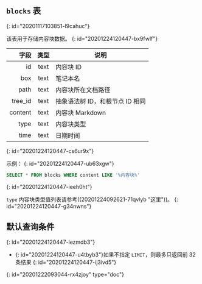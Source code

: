 ## `blocks` 表
{: id="20201117103851-l9cahuc"}

该表用于存储内容块数据。
{: id="20201224120447-bx9fwlf"}

|  字段 | 类型 | 说明                                      |
| --------: | :------: | --------------------------------------------- |
|      id |  text  | 内容块 ID                                |
|     box |  text  | 笔记本名                                |
|    path |  text  | 内容块所在文档路径                 |
| tree_id |  text  | 抽象语法树 ID，和根节点 ID 相同 |
| content |  text  | 内容块 Markdown                          |
|    type |  text  | 内容块类型                             |
|    time |  text  | 日期时间                                |
{: id="20201224120447-cs6ur9x"}

示例：
{: id="20201224120447-ub63xgw"}

```sql
SELECT * FROM blocks WHERE content LIKE '%内容块%'
```
{: id="20201224120447-ieeh0ht"}

`type` 内容块类型值列表请参考((20201224092621-71qvlyb "这里"))。
{: id="20201224120447-g34nwns"}

## 默认查询条件
{: id="20201224120447-lezmdb3"}

* {: id="20201224120447-u4tbyb3"}如果不指定 `LIMIT`，则最多只返回前 32 条结果
{: id="20201224120447-ij3ivd5"}


{: id="20201222093044-rx4zjoy" type="doc"}
